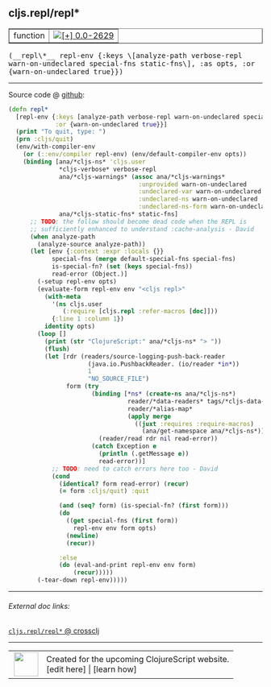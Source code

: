 ## cljs.repl/repl\*



 <table border="1">
<tr>
<td>function</td>
<td><a href="https://github.com/cljsinfo/cljs-api-docs/tree/0.0-2629"><img valign="middle" alt="[+] 0.0-2629" title="Added in 0.0-2629" src="https://img.shields.io/badge/+-0.0--2629-lightgrey.svg"></a> </td>
</tr>
</table>


 <samp>
(__repl\*__ repl-env {:keys \[analyze-path verbose-repl warn-on-undeclared special-fns static-fns\], :as opts, :or {warn-on-undeclared true}})<br>
</samp>

---







Source code @ [github](https://github.com/clojure/clojurescript/blob/r2665/src/clj/cljs/repl.clj#L259-L322):

```clj
(defn repl*
  [repl-env {:keys [analyze-path verbose-repl warn-on-undeclared special-fns static-fns] :as opts
             :or {warn-on-undeclared true}}]
  (print "To quit, type: ")
  (prn :cljs/quit)
  (env/with-compiler-env
    (or (::env/compiler repl-env) (env/default-compiler-env opts))
    (binding [ana/*cljs-ns* 'cljs.user
              *cljs-verbose* verbose-repl
              ana/*cljs-warnings* (assoc ana/*cljs-warnings*
                                    :unprovided warn-on-undeclared
                                    :undeclared-var warn-on-undeclared
                                    :undeclared-ns warn-on-undeclared
                                    :undeclared-ns-form warn-on-undeclared)
              ana/*cljs-static-fns* static-fns]
      ;; TODO: the follow should become dead code when the REPL is
      ;; sufficiently enhanced to understand :cache-analysis - David
      (when analyze-path
        (analyze-source analyze-path))
      (let [env {:context :expr :locals {}}
            special-fns (merge default-special-fns special-fns)
            is-special-fn? (set (keys special-fns))
            read-error (Object.)]
        (-setup repl-env opts)
        (evaluate-form repl-env env "<cljs repl>"
          (with-meta
            '(ns cljs.user
               (:require [cljs.repl :refer-macros [doc]]))
            {:line 1 :column 1})
          identity opts)
        (loop []
          (print (str "ClojureScript:" ana/*cljs-ns* "> "))
          (flush)
          (let [rdr (readers/source-logging-push-back-reader
                      (java.io.PushbackReader. (io/reader *in*))
                      1
                      "NO_SOURCE_FILE")
                form (try
                       (binding [*ns* (create-ns ana/*cljs-ns*)
                                 reader/*data-readers* tags/*cljs-data-readers*
                                 reader/*alias-map*
                                 (apply merge
                                   ((juxt :requires :require-macros)
                                     (ana/get-namespace ana/*cljs-ns*)))]
                         (reader/read rdr nil read-error))
                       (catch Exception e
                         (println (.getMessage e))
                         read-error))]
            ;; TODO: need to catch errors here too - David
            (cond
              (identical? form read-error) (recur)
              (= form :cljs/quit) :quit

              (and (seq? form) (is-special-fn? (first form)))
              (do
                ((get special-fns (first form))
                  repl-env env form opts)
                (newline)
                (recur))

              :else
              (do (eval-and-print repl-env env form)
                  (recur)))))
        (-tear-down repl-env)))))
```

<!--
Repo - tag - source tree - lines:

 <pre>
clojurescript @ r2665
└── src
    └── clj
        └── cljs
            └── <ins>[repl.clj:259-322](https://github.com/clojure/clojurescript/blob/r2665/src/clj/cljs/repl.clj#L259-L322)</ins>
</pre>

-->

---



###### External doc links:

[`cljs.repl/repl*` @ crossclj](http://crossclj.info/fun/cljs.repl/repl*.html)<br>

---

 <table>
<tr><td>
<img valign="middle" align="right" width="48px" src="http://i.imgur.com/Hi20huC.png">
</td><td>
Created for the upcoming ClojureScript website.<br>
[edit here] | [learn how]
</td></tr></table>

[edit here]:https://github.com/cljsinfo/cljs-api-docs/blob/master/cljsdoc/cljs.repl_replSTAR.cljsdoc
[learn how]:https://github.com/cljsinfo/cljs-api-docs/wiki/cljsdoc-files

<!--

This information was too distracting to show to readers, but I'll leave it
commented here since it is helpful to:

- pretty-print the data used to generate this document
- and show how to retrieve that data



The API data for this symbol:

```clj
{:ns "cljs.repl",
 :name "repl*",
 :type "function",
 :signature ["[repl-env {:keys [analyze-path verbose-repl warn-on-undeclared special-fns static-fns], :as opts, :or {warn-on-undeclared true}}]"],
 :source {:code "(defn repl*\n  [repl-env {:keys [analyze-path verbose-repl warn-on-undeclared special-fns static-fns] :as opts\n             :or {warn-on-undeclared true}}]\n  (print \"To quit, type: \")\n  (prn :cljs/quit)\n  (env/with-compiler-env\n    (or (::env/compiler repl-env) (env/default-compiler-env opts))\n    (binding [ana/*cljs-ns* 'cljs.user\n              *cljs-verbose* verbose-repl\n              ana/*cljs-warnings* (assoc ana/*cljs-warnings*\n                                    :unprovided warn-on-undeclared\n                                    :undeclared-var warn-on-undeclared\n                                    :undeclared-ns warn-on-undeclared\n                                    :undeclared-ns-form warn-on-undeclared)\n              ana/*cljs-static-fns* static-fns]\n      ;; TODO: the follow should become dead code when the REPL is\n      ;; sufficiently enhanced to understand :cache-analysis - David\n      (when analyze-path\n        (analyze-source analyze-path))\n      (let [env {:context :expr :locals {}}\n            special-fns (merge default-special-fns special-fns)\n            is-special-fn? (set (keys special-fns))\n            read-error (Object.)]\n        (-setup repl-env opts)\n        (evaluate-form repl-env env \"<cljs repl>\"\n          (with-meta\n            '(ns cljs.user\n               (:require [cljs.repl :refer-macros [doc]]))\n            {:line 1 :column 1})\n          identity opts)\n        (loop []\n          (print (str \"ClojureScript:\" ana/*cljs-ns* \"> \"))\n          (flush)\n          (let [rdr (readers/source-logging-push-back-reader\n                      (java.io.PushbackReader. (io/reader *in*))\n                      1\n                      \"NO_SOURCE_FILE\")\n                form (try\n                       (binding [*ns* (create-ns ana/*cljs-ns*)\n                                 reader/*data-readers* tags/*cljs-data-readers*\n                                 reader/*alias-map*\n                                 (apply merge\n                                   ((juxt :requires :require-macros)\n                                     (ana/get-namespace ana/*cljs-ns*)))]\n                         (reader/read rdr nil read-error))\n                       (catch Exception e\n                         (println (.getMessage e))\n                         read-error))]\n            ;; TODO: need to catch errors here too - David\n            (cond\n              (identical? form read-error) (recur)\n              (= form :cljs/quit) :quit\n\n              (and (seq? form) (is-special-fn? (first form)))\n              (do\n                ((get special-fns (first form))\n                  repl-env env form opts)\n                (newline)\n                (recur))\n\n              :else\n              (do (eval-and-print repl-env env form)\n                  (recur)))))\n        (-tear-down repl-env)))))",
          :title "Source code",
          :repo "clojurescript",
          :tag "r2665",
          :filename "src/clj/cljs/repl.clj",
          :lines [259 322]},
 :full-name "cljs.repl/repl*",
 :full-name-encode "cljs.repl_replSTAR",
 :history [["+" "0.0-2629"]]}

```

Retrieve the API data for this symbol:

```clj
;; from Clojure REPL
(require '[clojure.edn :as edn])
(-> (slurp "https://raw.githubusercontent.com/cljsinfo/cljs-api-docs/catalog/cljs-api.edn")
    (edn/read-string)
    (get-in [:symbols "cljs.repl/repl*"]))
```

-->
